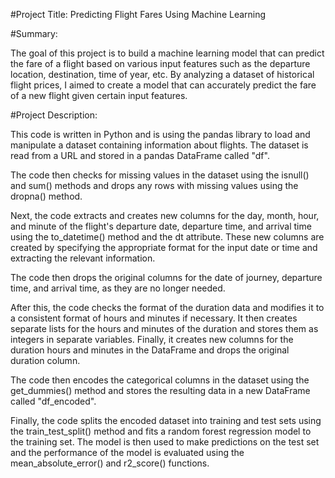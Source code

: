 #Project Title: Predicting Flight Fares Using Machine Learning

#Summary:

The goal of this project is to build a machine learning model that can predict the fare of a flight based on various input features such as the departure location, destination, time of year, etc. By analyzing a dataset of historical flight prices, I aimed to create a model that can accurately predict the fare of a new flight given certain input features.

#Project Description:

This code is written in Python and is using the pandas library to load and manipulate a dataset containing information about flights. The dataset is read from a URL and stored in a pandas DataFrame called "df".

The code then checks for missing values in the dataset using the isnull() and sum() methods and drops any rows with missing values using the dropna() method.

Next, the code extracts and creates new columns for the day, month, hour, and minute of the flight's departure date, departure time, and arrival time using the to_datetime() method and the dt attribute. These new columns are created by specifying the appropriate format for the input date or time and extracting the relevant information.

The code then drops the original columns for the date of journey, departure time, and arrival time, as they are no longer needed.

After this, the code checks the format of the duration data and modifies it to a consistent format of hours and minutes if necessary. It then creates separate lists for the hours and minutes of the duration and stores them as integers in separate variables. Finally, it creates new columns for the duration hours and minutes in the DataFrame and drops the original duration column.

The code then encodes the categorical columns in the dataset using the get_dummies() method and stores the resulting data in a new DataFrame called "df_encoded".

Finally, the code splits the encoded dataset into training and test sets using the train_test_split() method and fits a random forest regression model to the training set. The model is then used to make predictions on the test set and the performance of the model is evaluated using the mean_absolute_error() and r2_score() functions.
